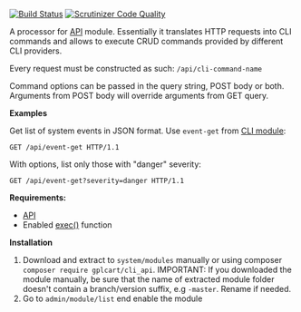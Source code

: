 [![Build Status](https://scrutinizer-ci.com/g/gplcart/cli_api/badges/build.png?b=master)](https://scrutinizer-ci.com/g/gplcart/cli_api/build-status/master)
[![Scrutinizer Code Quality](https://scrutinizer-ci.com/g/gplcart/cli_api/badges/quality-score.png?b=master)](https://scrutinizer-ci.com/g/gplcart/cli_api/?branch=master)

A processor for [API](https://github.com/gplcart/api) module. Essentially it translates HTTP requests into CLI commands and allows to execute CRUD commands provided by different CLI providers.

Every request must be constructed as such: `/api/cli-command-name`

Command options can be passed in the query string, POST body or both. Arguments from POST body will override arguments from GET query.

**Examples**

Get list of system events in JSON format. Use `event-get` from [CLI module](https://github.com/gplcart/cli):

    GET /api/event-get HTTP/1.1

With options, list only those with "danger" severity:

    GET /api/event-get?severity=danger HTTP/1.1

**Requirements:**

- [API](https://github.com/gplcart/api)
- Enabled [exec()](http://php.net/manual/en/function.exec.php) function

**Installation**

1. Download and extract to `system/modules` manually or using composer `composer require gplcart/cli_api`. IMPORTANT: If you downloaded the module manually, be sure that the name of extracted module folder doesn't contain a branch/version suffix, e.g `-master`. Rename if needed.
2. Go to `admin/module/list` end enable the module